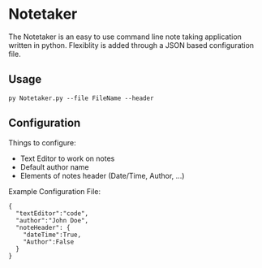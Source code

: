 # Notetaker

The Notetaker is an easy to use command line note taking application written in python. Flexiblity is added through a JSON based configuration file.

## Usage

```
py Notetaker.py --file FileName --header
```

## Configuration

Things to configure:

* Text Editor to work on notes
* Default author name
* Elements of notes header (Date/Time, Author, ...)

Example Configuration File:
```
{
  "textEditor":"code",
  "author":"John Doe",
  "noteHeader": {
    "dateTime":True,
    "Author":False
  }
}
```
